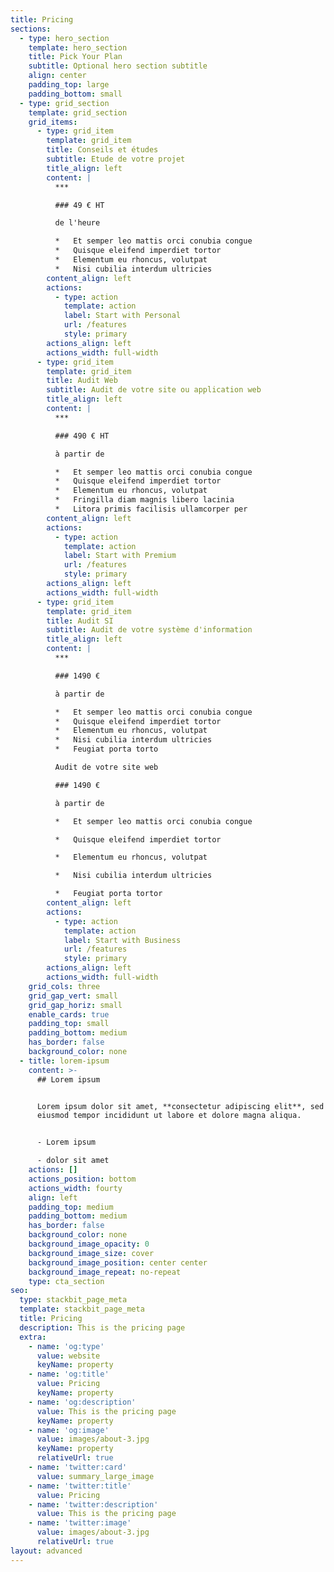 ```yaml
---
title: Pricing
sections:
  - type: hero_section
    template: hero_section
    title: Pick Your Plan
    subtitle: Optional hero section subtitle
    align: center
    padding_top: large
    padding_bottom: small
  - type: grid_section
    template: grid_section
    grid_items:
      - type: grid_item
        template: grid_item
        title: Conseils et études
        subtitle: Etude de votre projet
        title_align: left
        content: |
          ***

          ### 49 € HT

          de l'heure

          *   Et semper leo mattis orci conubia congue
          *   Quisque eleifend imperdiet tortor
          *   Elementum eu rhoncus, volutpat
          *   Nisi cubilia interdum ultricies
        content_align: left
        actions:
          - type: action
            template: action
            label: Start with Personal
            url: /features
            style: primary
        actions_align: left
        actions_width: full-width
      - type: grid_item
        template: grid_item
        title: Audit Web
        subtitle: Audit de votre site ou application web
        title_align: left
        content: |
          ***

          ### 490 € HT

          à partir de

          *   Et semper leo mattis orci conubia congue
          *   Quisque eleifend imperdiet tortor
          *   Elementum eu rhoncus, volutpat
          *   Fringilla diam magnis libero lacinia
          *   Litora primis facilisis ullamcorper per
        content_align: left
        actions:
          - type: action
            template: action
            label: Start with Premium
            url: /features
            style: primary
        actions_align: left
        actions_width: full-width
      - type: grid_item
        template: grid_item
        title: Audit SI
        subtitle: Audit de votre système d'information
        title_align: left
        content: |
          ***

          ### 1490 €

          à partir de

          *   Et semper leo mattis orci conubia congue
          *   Quisque eleifend imperdiet tortor
          *   Elementum eu rhoncus, volutpat
          *   Nisi cubilia interdum ultricies
          *   Feugiat porta torto

          Audit de votre site web

          ### 1490 €

          à partir de

          *   Et semper leo mattis orci conubia congue

          *   Quisque eleifend imperdiet tortor

          *   Elementum eu rhoncus, volutpat

          *   Nisi cubilia interdum ultricies

          *   Feugiat porta tortor
        content_align: left
        actions:
          - type: action
            template: action
            label: Start with Business
            url: /features
            style: primary
        actions_align: left
        actions_width: full-width
    grid_cols: three
    grid_gap_vert: small
    grid_gap_horiz: small
    enable_cards: true
    padding_top: small
    padding_bottom: medium
    has_border: false
    background_color: none
  - title: lorem-ipsum
    content: >-
      ## Lorem ipsum


      Lorem ipsum dolor sit amet, **consectetur adipiscing elit**, sed do
      eiusmod tempor incididunt ut labore et dolore magna aliqua.


      - Lorem ipsum

      - dolor sit amet
    actions: []
    actions_position: bottom
    actions_width: fourty
    align: left
    padding_top: medium
    padding_bottom: medium
    has_border: false
    background_color: none
    background_image_opacity: 0
    background_image_size: cover
    background_image_position: center center
    background_image_repeat: no-repeat
    type: cta_section
seo:
  type: stackbit_page_meta
  template: stackbit_page_meta
  title: Pricing
  description: This is the pricing page
  extra:
    - name: 'og:type'
      value: website
      keyName: property
    - name: 'og:title'
      value: Pricing
      keyName: property
    - name: 'og:description'
      value: This is the pricing page
      keyName: property
    - name: 'og:image'
      value: images/about-3.jpg
      keyName: property
      relativeUrl: true
    - name: 'twitter:card'
      value: summary_large_image
    - name: 'twitter:title'
      value: Pricing
    - name: 'twitter:description'
      value: This is the pricing page
    - name: 'twitter:image'
      value: images/about-3.jpg
      relativeUrl: true
layout: advanced
---
```

